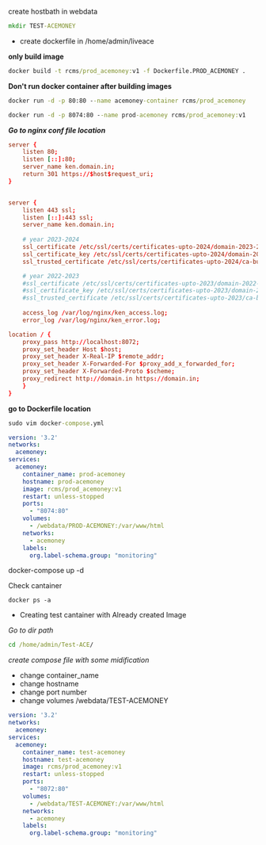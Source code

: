 
create hostbath in webdata

```cmd
mkdir TEST-ACEMONEY
```
* create dockerfile in /home/admin/liveace

**only build image**
```cmd
docker build -t rcms/prod_acemoney:v1 -f Dockerfile.PROD_ACEMONEY .
```
**Don't run docker container after building images**

```cmd
docker run -d -p 80:80 --name acemoney-container rcms/prod_acemoney

docker run -d -p 8074:80 --name prod-acemoney rcms/prod_acemoney:v1
```

**_Go to nginx conf file location_**

```cnf
server {
    listen 80;
    listen [::]:80;
    server_name ken.domain.in;
    return 301 https://$host$request_uri;
}


server {
    listen 443 ssl;
    listen [::]:443 ssl;
    server_name ken.domain.in;
    
    # year 2023-2024
    ssl_certificate /etc/ssl/certs/certificates-upto-2024/domain-2023-2024.crt;
    ssl_certificate_key /etc/ssl/certs/certificates-upto-2024/domain-2023-2024.key;
    ssl_trusted_certificate /etc/ssl/certs/certificates-upto-2024/ca-bundle-client.crt;

    # year 2022-2023
    #ssl_certificate /etc/ssl/certs/certificates-upto-2023/domain-2022-2023.crt;
    #ssl_certificate_key /etc/ssl/certs/certificates-upto-2023/domain-2022-2023.key;
    #ssl_trusted_certificate /etc/ssl/certs/certificates-upto-2023/ca-bundle-client.crt;
    
    access_log /var/log/nginx/ken_access.log;
    error_log /var/log/nginx/ken_error.log;

location / {
    proxy_pass http://localhost:8072;
    proxy_set_header Host $host;
    proxy_set_header X-Real-IP $remote_addr;
    proxy_set_header X-Forwarded-For $proxy_add_x_forwarded_for;
    proxy_set_header X-Forwarded-Proto $scheme;
    proxy_redirect http://domain.in https://domain.in;
    }
}

```

**go to Dockerfile location**
```cmd
sudo vim docker-compose.yml
```
```yml
version: '3.2'
networks:
  acemoney:
services:
  acemoney:
    container_name: prod-acemoney
    hostname: prod-acemoney
    image: rcms/prod_acemoney:v1
    restart: unless-stopped
    ports:
      - "8074:80"
    volumes:
      - /webdata/PROD-ACEMONEY:/var/www/html
    networks:
      - acemoney
    labels:
      org.label-schema.group: "monitoring"

```

docker-compose up -d 

Check cantainer
```docker
docker ps -a
```

* Creating test cantainer with Already created Image 

_Go to dir path_

```cmd
cd /home/admin/Test-ACE/
```

_create compose file with some midification_

* change container_name
* change hostname
* change port number
* change volumes /webdata/TEST-ACEMONEY

```yml
version: '3.2'
networks:
  acemoney:
services:
  acemoney:
    container_name: test-acemoney
    hostname: test-acemoney
    image: rcms/prod_acemoney:v1
    restart: unless-stopped
    ports:
      - "8072:80"
    volumes:
      - /webdata/TEST-ACEMONEY:/var/www/html
    networks:
      - acemoney
    labels:
      org.label-schema.group: "monitoring"
```




